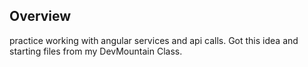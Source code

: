 ## Overview

practice working with angular services and api calls.  Got this idea and starting files from my DevMountain Class.
